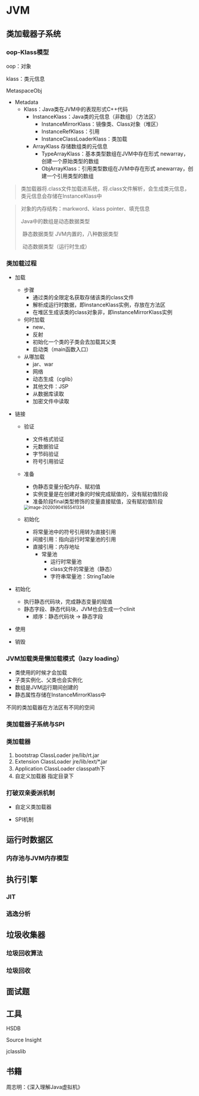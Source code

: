 # JVM

## 类加载器子系统

### oop-Klass模型

oop：对象

klass：类元信息

MetaspaceObj

* Metadata
  * Klass：Java类在JVM中的表现形式C++代码
    * InstanceKlass：Java类的元信息（非数组）（方法区）
      * InstanceMirrorKlass：镜像类、Class对象（堆区）
      * InstanceRefKlass：引用
      * InstanceClassLoaderKlass：类加载
    * ArrayKlass 存储数组类的元信息
      * TypeArrayKlass：基本类型数组在JVM中存在形式 newarray，创建一个原始类型的数组
      * ObjArrayKlass：引用类型数组在JVM中存在形式 anewarray，创建一个引用类型的数组

> 类加载器将.class文件加载进系统，将.class文件解析，会生成类元信息，类元信息会存储在InstanceKlass中

> 对象的内存结构：markword、klass pointer、填充信息
>
> Java中的数组是动态数据类型
>
> ​	静态数据类型  JVM内置的，八种数据类型
>
> ​	动态数据类型（运行时生成）

### 类加载过程

* 加载
  * 步骤
    * 通过类的全限定名获取存储该类的class文件
    * 解析成运行时数据，即instanceKlass实例，存放在方法区
    * 在堆区生成该类的class对象非，即instanceMirrorKlass实例
  * 何时加载
    * new、
    * 反射
    * 初始化一个类的子类会去加载其父类
    * 启动类（main函数入口）
  * 从哪加载
    * jar、war
    * 网络
    * 动态生成（cglib）
    * 其他文件：JSP
    * 从数据库读取
    * 加密文件中读取

* 链接
  * 验证

    * 文件格式验证
    * 元数据验证
    * 字节码验证
    * 符号引用验证

  * 准备

    * 伪静态变量分配内存、赋初值
    * 实例变量是在创建对象的时候完成赋值的，没有赋初值阶段
    * 准备阶段final类型修饰的变量直接赋值，没有赋初值阶段

    <img src="C:\Users\sqm\AppData\Roaming\Typora\typora-user-images\image-20200904165541334.png" alt="image-20200904165541334" style="zoom:80%;" />

  * 初始化

    * 将常量池中的符号引用转为直接引用
    * 间接引用：指向运行时常量池的引用
    * 直接引用：内存地址
      * 常量池
        * 运行时常量池
        * class文件的常量池（静态）
        * 字符串常量池：StringTable

* 初始化
  * 执行静态代码块，完成静态变量的赋值
  * 静态字段、静态代码块，JVM也会生成一个clinit
    * 顺序：静态代码块 -> 静态字段

* 使用

* 销毁

### JVM加载类是懒加载模式（lazy loading）

* 类使用的时候才会加载
* 子类实例化、父类也会实例化
* 数组是JVM运行期间创建的
* 静态属性存储在InstanceMirrorKlass中

不同的类加载器在方法区有不同的空间

### 类加载器子系统与SPI

### 类加载器

1. bootstrap ClassLoader jre/lib/rt.jar
2. Extension ClassLoader jre/lib/ext/*.jar
3. Application ClassLoader classpath下
4. 自定义加载器  指定目录下

### 打破双亲委派机制

* 自定义类加载器

* SPI机制

## 运行时数据区

### 内存池与JVM内存模型

## 执行引擎

### JIT

### 逃逸分析

## 垃圾收集器

### 垃圾回收算法

### 垃圾回收

## 面试题

## 工具

HSDB

Source Insight

jclasslib

## 书籍

周志明：《深入理解Java虚拟机》